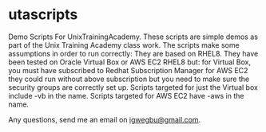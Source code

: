 # utascripts
Demo Scripts For UnixTrainingAcademy.
These scripts are simple demos as part of the Unix Training Academy class work.
The scripts make some assumptions in order to run correctly:
They are based on RHEL8.
They have been tested on Oracle Virtual Box or AWS EC2 RHEL8 but:
for Virtual Box, you must have subscribed to Redhat Subscription Manager
for AWS EC2 they could run without above subscription but you need to make sure the security groups are correctly set up.
Scripts targeted for just the Virtual box include -vb in the name.
Scripts targeted for AWS EC2 have -aws in the name.

Any questions, send me an email on igwegbu@gmail.com.
